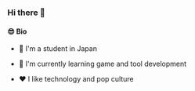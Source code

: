 ### Hi there 👋

#### 😎 Bio

- 🗾 I'm a student in Japan

- 📖 I'm currently learning game and tool development

- ❤️ I like technology and pop culture
